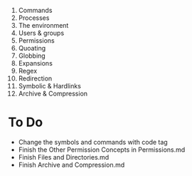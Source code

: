 1. Commands 
2. Processes
3. The environment 
4. Users & groups
5. Permissions 
6. Quoating 
7. Globbing 
8. Expansions
9. Regex
10. Redirection
11. Symbolic & Hardlinks
12. Archive & Compression

# To Do 
- Change the symbols and commands with code tag 
- Finish the Other Permission Concepts in Permissions.md
- Finish Files and Directories.md
- Finish Archive and Compression.md